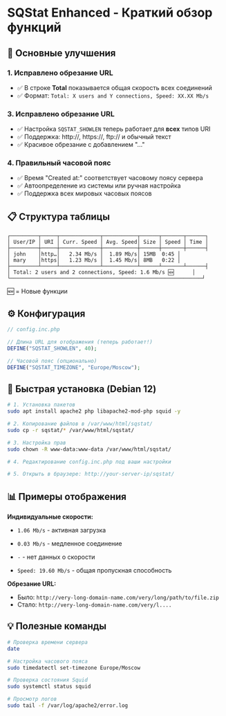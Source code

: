 # SQStat Enhanced - Краткий обзор функций

## 🚀 Основные улучшения

### 1. Исправлено обрезание URL
- ✅ В строке **Total** показывается общая скорость всех соединений
- ✅ Формат: `Total: X users and Y connections, Speed: XX.XX Mb/s`

### 3. Исправлено обрезание URL
- ✅ Настройка `SQSTAT_SHOWLEN` теперь работает для **всех** типов URI
- ✅ Поддержка: http://, https://, ftp:// и обычный текст
- ✅ Красивое обрезание с добавлением "..."

### 4. Правильный часовой пояс
- ✅ Время "Created at:" соответствует часовому поясу сервера
- ✅ Автоопределение из системы или ручная настройка
- ✅ Поддержка всех мировых часовых поясов

## 📋 Структура таблицы

```
┌─────────┬─────┬─────────────┬───────────┬──────┬───────┬──────┐
│ User/IP │ URI │ Curr. Speed │ Avg. Speed│ Size │ Speed │ Time │
├─────────┼─────┼─────────────┼───────────┼──────┼───────┼──────┤
│ john    │http…│   2.34 Mb/s │  1.89 Mb/s│ 15MB  0:45 │
│ mary    │https│   1.23 Mb/s │  1.45 Mb/s│ 8MB   0:22 │
├─────────┴─────┴─────────────┴───────────┴──────┴───────┴──────┤
│ Total: 2 users and 2 connections, Speed: 1.6 Mb/s 🆕      │
└──────────────────────────────────────────────────────────────┘
```

🆕 = Новые функции

## ⚙️ Конфигурация

```php
// config.inc.php

// Длина URL для отображения (теперь работает!)
DEFINE("SQSTAT_SHOWLEN", 40);

// Часовой пояс (опционально)
DEFINE("SQSTAT_TIMEZONE", "Europe/Moscow");
```

## 🔧 Быстрая установка (Debian 12)

```bash
# 1. Установка пакетов
sudo apt install apache2 php libapache2-mod-php squid -y

# 2. Копирование файлов в /var/www/html/sqstat/
sudo cp -r sqstat/* /var/www/html/sqstat/

# 3. Настройка прав
sudo chown -R www-data:www-data /var/www/html/sqstat/

# 4. Редактирование config.inc.php под ваши настройки

# 5. Открыть в браузере: http://your-server-ip/sqstat/
```

## 📊 Примеры отображения

**Индивидуальные скорости:**
- `1.06 Mb/s` - активная загрузка
- `0.03 Mb/s` - медленное соединение  
- `-` - нет данных о скорости

- `Speed: 19.60 Mb/s` - общая пропускная способность

**Обрезание URL:**
- Было: `http://very-long-domain-name.com/very/long/path/to/file.zip`
- Стало: `http://very-long-domain-name.com/very/l....`

## 💡 Полезные команды

```bash
# Проверка времени сервера
date

# Настройка часового пояса
sudo timedatectl set-timezone Europe/Moscow

# Проверка состояния Squid
sudo systemctl status squid

# Просмотр логов
sudo tail -f /var/log/apache2/error.log
```
